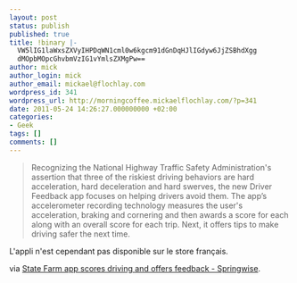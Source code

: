 ```yaml
---
layout: post
status: publish
published: true
title: !binary |-
  VW5lIG1laWxsZXVyIHPDqWN1cml0w6kgcm91dGnDqHJlIGdyw6JjZSBhdXgg
  dMOpbMOpcGhvbmVzIG1vYmlsZXMgPw==
author: mick
author_login: mick
author_email: mickael@flochlay.com
wordpress_id: 341
wordpress_url: http://morningcoffee.mickaelflochlay.com/?p=341
date: 2011-05-24 14:26:27.000000000 +02:00
categories:
- Geek
tags: []
comments: []
---
```

<blockquote>Recognizing the National Highway Traffic Safety Administration's assertion that three of the riskiest driving behaviors are hard acceleration, hard deceleration and hard swerves, the new Driver Feedback app focuses on helping drivers avoid them. The app’s accelerometer recording technology measures the user's acceleration, braking and cornering and then awards a score for each along with an overall score for each trip. Next, it offers tips to make driving safer the next time.</blockquote>
L'appli n'est cependant pas disponible sur le store français.

via <a href="http://www.springwise.com/automotive/driverfeedback/?utm_source=feedburner&amp;utm_medium=feed&amp;utm_campaign=Feed%3A+springwise+%28Springwise%29">State Farm app scores driving and offers feedback - Springwise</a>.
